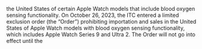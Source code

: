 the United States of certain Apple Watch models that include blood oxygen sensing functionality. On October 26, 2023, the ITC
entered a limited exclusion order (the “Order”) prohibiting importation and sales in the United States of Apple Watch models with
blood oxygen sensing functionality, which includes Apple Watch Series 9 and Ultra 2. The Order will not go into effect until the